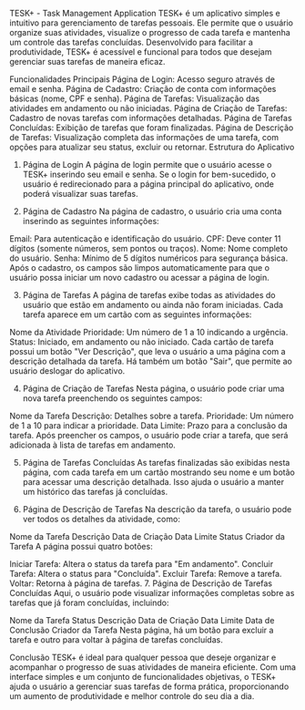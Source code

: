 TESK+ - Task Management Application
TESK+ é um aplicativo simples e intuitivo para gerenciamento de tarefas pessoais. Ele permite que o usuário organize suas atividades, visualize o progresso de cada tarefa e mantenha um controle das tarefas concluídas. Desenvolvido para facilitar a produtividade, TESK+ é acessível e funcional para todos que desejam gerenciar suas tarefas de maneira eficaz.

Funcionalidades Principais
Página de Login: Acesso seguro através de email e senha.
Página de Cadastro: Criação de conta com informações básicas (nome, CPF e senha).
Página de Tarefas: Visualização das atividades em andamento ou não iniciadas.
Página de Criação de Tarefas: Cadastro de novas tarefas com informações detalhadas.
Página de Tarefas Concluídas: Exibição de tarefas que foram finalizadas.
Página de Descrição de Tarefas: Visualização completa das informações de uma tarefa, com opções para atualizar seu status, excluir ou retornar.
Estrutura do Aplicativo
1. Página de Login
A página de login permite que o usuário acesse o TESK+ inserindo seu email e senha. Se o login for bem-sucedido, o usuário é redirecionado para a página principal do aplicativo, onde poderá visualizar suas tarefas.

2. Página de Cadastro
Na página de cadastro, o usuário cria uma conta inserindo as seguintes informações:

Email: Para autenticação e identificação do usuário.
CPF: Deve conter 11 dígitos (somente números, sem pontos ou traços).
Nome: Nome completo do usuário.
Senha: Mínimo de 5 dígitos numéricos para segurança básica.
Após o cadastro, os campos são limpos automaticamente para que o usuário possa iniciar um novo cadastro ou acessar a página de login.

3. Página de Tarefas
A página de tarefas exibe todas as atividades do usuário que estão em andamento ou ainda não foram iniciadas. Cada tarefa aparece em um cartão com as seguintes informações:

Nome da Atividade
Prioridade: Um número de 1 a 10 indicando a urgência.
Status: Iniciado, em andamento ou não iniciado.
Cada cartão de tarefa possui um botão "Ver Descrição", que leva o usuário a uma página com a descrição detalhada da tarefa. Há também um botão "Sair", que permite ao usuário deslogar do aplicativo.

4. Página de Criação de Tarefas
Nesta página, o usuário pode criar uma nova tarefa preenchendo os seguintes campos:

Nome da Tarefa
Descrição: Detalhes sobre a tarefa.
Prioridade: Um número de 1 a 10 para indicar a prioridade.
Data Limite: Prazo para a conclusão da tarefa.
Após preencher os campos, o usuário pode criar a tarefa, que será adicionada à lista de tarefas em andamento.

5. Página de Tarefas Concluídas
As tarefas finalizadas são exibidas nesta página, com cada tarefa em um cartão mostrando seu nome e um botão para acessar uma descrição detalhada. Isso ajuda o usuário a manter um histórico das tarefas já concluídas.

6. Página de Descrição de Tarefas
Na descrição da tarefa, o usuário pode ver todos os detalhes da atividade, como:

Nome da Tarefa
Descrição
Data de Criação
Data Limite
Status
Criador da Tarefa
A página possui quatro botões:

Iniciar Tarefa: Altera o status da tarefa para "Em andamento".
Concluir Tarefa: Altera o status para "Concluída".
Excluir Tarefa: Remove a tarefa.
Voltar: Retorna à página de tarefas.
7. Página de Descrição de Tarefas Concluídas
Aqui, o usuário pode visualizar informações completas sobre as tarefas que já foram concluídas, incluindo:

Nome da Tarefa
Status
Descrição
Data de Criação
Data Limite
Data de Conclusão
Criador da Tarefa
Nesta página, há um botão para excluir a tarefa e outro para voltar à página de tarefas concluídas.

Conclusão
TESK+ é ideal para qualquer pessoa que deseje organizar e acompanhar o progresso de suas atividades de maneira eficiente. Com uma interface simples e um conjunto de funcionalidades objetivas, o TESK+ ajuda o usuário a gerenciar suas tarefas de forma prática, proporcionando um aumento de produtividade e melhor controle do seu dia a dia.
